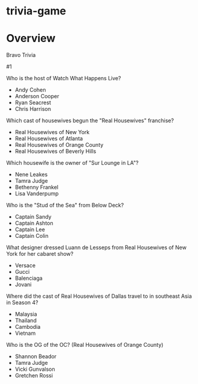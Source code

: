 # trivia-game

# Overview

Bravo Trivia

#1

Who is the host of Watch What Happens Live?
- Andy Cohen
- Anderson Cooper 
- Ryan Seacrest 
- Chris Harrison

Which cast of housewives begun the "Real Housewives" franchise?
- Real Housewives of New York
- Real Housewives of Atlanta
- Real Housewives of Orange County 
- Real Housewives of Beverly Hills

Which housewife is the owner of "Sur Lounge in LA"?
- Nene Leakes
- Tamra Judge
- Bethenny Frankel
- Lisa Vanderpump

Who is the "Stud of the Sea" from Below Deck?
- Captain Sandy
- Captain Ashton
- Captain Lee
- Captain Colin

What designer dressed Luann de Lesseps from Real Housewives of New York for her cabaret show?
- Versace
- Gucci
- Balenciaga
- Jovani


Where did the cast of Real Housewives of Dallas travel to in southeast Asia in Season 4?
- Malaysia
- Thailand
- Cambodia 
- Vietnam

Who is the OG of the OC? (Real Housewives of Orange County)
- Shannon Beador
- Tamra Judge
- Vicki Gunvalson
- Gretchen Rossi